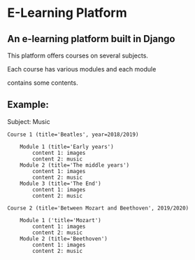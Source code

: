 # E-Learning Platform
## An e-learning platform built in Django

This platform offers courses on several subjects.

Each course has various modules and each module

contains some contents.

## Example:

Subject: Music

    Course 1 (title='Beatles', year=2018/2019)

        Module 1 (title='Early years')
            content 1: images
            content 2: music
        Module 2 (title='The middle years')
            content 1: images
            content 2: music
        Module 3 (title='The End')
            content 1: images
            content 2: music

    Course 2 (title='Between Mozart and Beethoven', 2019/2020)

        Module 1 ('title='Mozart')
            content 1: images
            content 2: music
        Module 2 (title='Beethoven')
            content 1: images
            content 2: music



